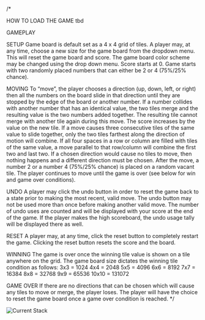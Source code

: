 /*

HOW TO LOAD THE GAME
tbd


GAMEPLAY

SETUP
Game board is default set as a 4 x 4 grid of tiles.
A player may, at any time, choose a new size for the game board from the dropdown menu. This will reset the game board and score.
The game board color scheme may be changed using the drop down menu.
Score starts at 0.
Game starts with two randomly placed numbers that can either be 2 or 4 (75%/25% chance).

MOVING
To “move”, the player chooses a direction (up, down, left, or right) then all the numbers on the board slide in that direction until they are stopped by the edge of the board or another number.
If a number collides with another number that has an identical value, the two tiles merge and the resulting value is the two numbers added together. The resulting tile cannot merge with another tile again during this move. The score increases by the value on the new tile.
If a move causes three consecutive tiles of the same value to slide together, only the two tiles farthest along the direction of motion will combine. 
If all four spaces in a row or column are filled with tiles of the same value, a move parallel to that row/column will combine the first two and last two.
If a chosen direction would cause no tiles to move, then nothing happens and a different direction must be chosen.
After the move, a number 2 or a number 4 (75%/25% chance) is placed on a random vacant tile.
The player continues to move until the game is over (see below for win and game over conditions).

UNDO
A player may click the undo button in order to reset the game back to a state prior to making the most recent, valid move.
The undo button may not be used more than once before making another valid move.
The number of undo uses are counted and will be displayed with your score at the end of the game. If the player makes the high scoreboard, the undo usage tally will be displayed there as well.

RESET
A player may, at any time, click the reset button to completely restart the game.
Clicking the reset button resets the score and the board.

WINNING
The game is over once the winning tile value is shown on a tile anywhere on the grid.
The game board size dictates the winning tile condition as follows:
3x3 = 1024
4x4 = 2048
5x5 = 4096
6x6 = 8192
7x7 = 16384
8x8 = 32768
9x9 = 65536
10x10 = 131072

GAME OVER
If there are no directions that can be chosen which will cause any tiles to move or merge, the player loses.
The player will have the choice to reset the game board once a game over condition is reached.
*/

![Current Stack](https://i.imgur.com/UYFv9ni.png)
